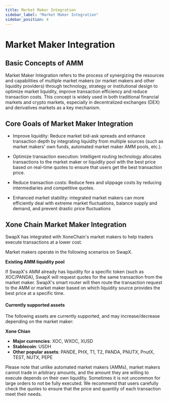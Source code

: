 ```yaml
---
title: Market Maker Integration
sidebar_label: "Market Maker Integration"
sidebar_position: 4
---
```


# Market Maker Integration

## Basic Concepts of AMM
Market Maker Integration refers to the process of synergizing the resources and capabilities of multiple market makers (or market makers and other liquidity providers) through technology, strategy or institutional design to optimize market liquidity, improve transaction efficiency and reduce transaction costs. This concept is widely used in both traditional financial markets and crypto markets, especially in decentralized exchanges (DEX) and derivatives markets as a key mechanism.

## Core Goals of Market Maker Integration
* Improve liquidity: Reduce market bid-ask spreads and enhance transaction depth by integrating liquidity from multiple sources (such as market makers' own funds, automated market maker AMM pools, etc.).

* Optimize transaction execution: Intelligent routing technology allocates transactions to the market maker or liquidity pool with the best price based on real-time quotes to ensure that users get the best transaction price.

* Reduce transaction costs: Reduce fees and slippage costs by reducing intermediaries and competitive quotes.

* Enhanced market stability: integrated market makers can more efficiently deal with extreme market fluctuations, balance supply and demand, and prevent drastic price fluctuations

## Xone Chain Market Maker Integration

SwapX has integrated with XoneChain's market makers to help traders execute transactions at a lower cost.

Market makers operate in the following scenarios on SwapX.

**Existing AMM liquidity pool**

If SwapX's AMM already has liquidity for a specific token (such as XOC/PANDA), SwapX will request quotes for the same transaction from the market maker. SwapX's smart router will then route the transaction request to the AMM or market maker based on which liquidity source provides the best price at a specific time.

#### Currently supported assets

The following assets are currently supported, and may increase/decrease depending on the market maker:

**Xone Chian**

* **Major currencies**: XOC, WXOC, XUSD
* **Stablecoin**: USDH
* **Other popular assets**: PANDE, PHX, T1, T2, PANDA, PNUTX, PnutX, TEST, NUTX, PEPE

Please note that unlike automated market makers (AMMs), market makers cannot trade in arbitrary amounts, and the amount they are willing to execute depends on their own liquidity. Sometimes it is not uncommon for large orders to not be fully executed. We recommend that users carefully check the quotes to ensure that the price and quantity of each transaction meet their needs.